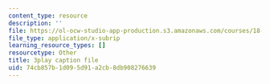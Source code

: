 ```yaml
---
content_type: resource
description: ''
file: https://ol-ocw-studio-app-production.s3.amazonaws.com/courses/18-01sc-single-variable-calculus-fall-2010/74cb857b1d095d91a2cb8db908276639_MK_0QHbUnIA.vtt
file_type: application/x-subrip
learning_resource_types: []
resourcetype: Other
title: 3play caption file
uid: 74cb857b-1d09-5d91-a2cb-8db908276639
---
```

